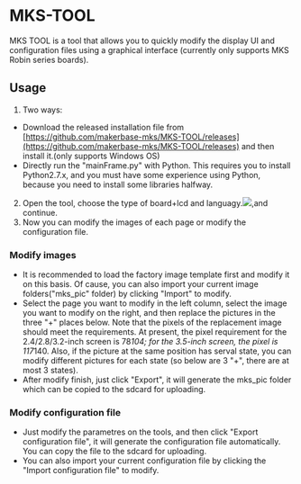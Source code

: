 # MKS-TOOL
MKS TOOL is a tool that allows you to quickly modify the display UI and configuration files using a graphical interface (currently only supports MKS Robin series boards).

## Usage


1. Two ways:


 - Download the released installation file from [https://github.com/makerbase-mks/MKS-TOOL/releases](https://github.com/makerbase-mks/MKS-TOOL/releases) and then install it.(only supports Windows OS) 
 - Directly run the "mainFrame.py" with Python. This requires you to install Python2.7.x, and you must have some experience using Python, because you need to install some libraries halfway. 

2. Open the tool, choose the type of board+lcd and languagy.![](https://github.com/makerbase-mks/MKS-TOOL/blob/master/Images/choose.png),and continue.
3. Now you can modify the images of each page or modify the configuration file.[](https://github.com/makerbase-mks/MKS-TOOL/blob/master/Images/step1.png)

### Modify images
 - It is recommended to load the factory image template first and modify it on this basis. Of cause, you can also import your current image folders("mks_pic" folder) by clicking "Import" to modify.
 - Select the page you want to modify in the left column, select the image you want to modify on the right, and then replace the pictures in the three "+" places below. Note that the pixels of the replacement image should meet the requirements. At present, the pixel requirement for the 2.4/2.8/3.2-inch screen is 78*104; for the 3.5-inch screen, the pixel is 117*140. Also, if the picture at the same position has serval state, you can modify different pictures for each state (so below are 3 "+", there are at most 3 states).[](https://github.com/makerbase-mks/MKS-TOOL/blob/master/Images/step2.png)
 - After modify finish, just click "Export", it will generate the mks_pic folder which can be copied to the sdcard for uploading.
### Modify configuration file
 - Just modify the parametres on the tools, and then click "Export configuration file", it will generate the configuration file automatically. You can copy the file to the sdcard for uploading.[](https://github.com/makerbase-mks/MKS-TOOL/blob/master/Images/step3.png)
 - You can also import your current configuration file by clicking the "Import configuration file" to modify.


